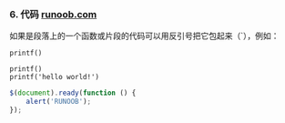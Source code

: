 ### 6. 代码 [runoob.com](https://www.runoob.com/markdown/md-code.html)  

如果是段落上的一个函数或片段的代码可以用反引号把它包起来（`），例如：  

`printf()`

    printf()
    printf('hello world!')  


```javascript
$(document).ready(function () {
    alert('RUNOOB');
});
```